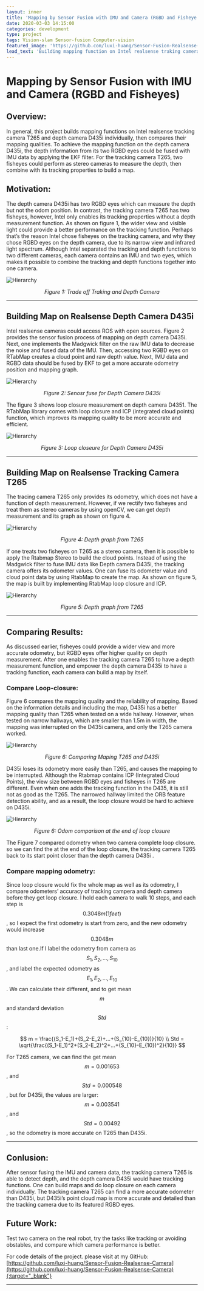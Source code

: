 ```yaml
---
layout: inner
title: 'Mapping by Sensor Fusion with IMU and Camera (RGBD and Fisheye Lenses)'
date: 2020-03-03 14:15:00
categories: development
type: project
tags: Vision-slam Sensor-fusion Computer-vision
featured_image: 'https://github.com/luxi-huang/Sensor-Fusion-Realsense-Camera/blob/master/img/ezgif.com-crop.gif?raw=true'
lead_text: 'Building mapping function on Intel realsense traking camera T265 and depth camera D435i individually, then compare their mapping qualities.'
---
```



<!-- https://github.com/luxi-huang/Sensor-Fusion-Realsense-Camera/blob/master/img/mapping.png?raw=true' -->

# Mapping by Sensor Fusion with IMU and Camera (RGBD and Fisheyes)


## Overview:
<!-- This is my MSc Thesis / University of Edinburgh[^1][^2]. Here is a short video: -->

In general, this project builds mapping functions on Intel realsense tracking camera T265 and depth camera D435i individually, then compares their mapping qualities. To achieve the mapping function on the depth camera D435i, the depth information from its two RGBD eyes could be fused with IMU data by applying the EKF filter. For the tracking camera T265, two fisheyes could perform as stereo cameras to measure the depth, then combine with its tracking properties to build a map.



## Motivation:

The depth camera D435i has two RGBD eyes which can measure the depth but not the odom position. In contrast, the tracking camera T265 has two fisheyes, however, Intel only enables its tracking properties without a depth measurement function. As shown on figure 1, the wider view and visible light could provide a better performance on the tracking function. Perhaps that’s the reason Intel chose fisheyes on the tracking camera, and why they chose RGBD eyes on the depth camera, due to its narrow view and infrared light spectrum. Although Intel separated the tracking and depth functions to two different cameras, each camera contains an IMU and two eyes, which makes it possible to combine the tracking and depth functions together into one camera.

![Hierarchy](https://github.com/luxi-huang/portfolio/blob/master/img/posts/sensor_fusion/comparing_map_traking.png?raw=true)*<center>Figure 1: Trade off Traking and Depth Camera</center>*

---

## Building Map on Realsense Depth Camera D435i

Intel realsense cameras could access ROS with open sources. Figure 2 provides the sensor fusion process of mapping on depth camera D435i. Next, one implements the Madgwick filter on the raw IMU data to decrease the noise and fused data of the IMU. Then, accessing two RGBD eyes on RTabMap creates a cloud point and raw depth value. Next, IMU data and RGBD data should be fused by EKF to get a more accurate odometry position and mapping graph.

![Hierarchy](https://github.com/luxi-huang/portfolio/blob/master/img/posts/sensor_fusion/Sensor_fusion_D435i.png?raw=true)*<center>Figure 2: Senosr fuse for Depth Camera D435i</center>*

The figure 3 shows loop closure measurement on depth camera D4351. The RTabMap library comes with loop closure and ICP (integrated cloud points) function, which improves its mapping quality to be more accurate and efficient.


![Hierarchy](https://github.com/luxi-huang/portfolio/blob/master/img/posts/sensor_fusion/ezgif.com-gif-maker-1.gif?raw=true)*<center>Figure 3: Loop closeure for Depth Camera D435i</center>*



<!-- <iframe width="560" height="315" src="https://www.youtube.com/embed/FVJkvy9j-2g" frameborder="0" allow="accelerometer; autoplay; encrypted-media; gyroscope; picture-in-picture" allowfullscreen></iframe> -->

---
## Building Map on Realsense Tracking Camera T265

The tracing camera T265 only provides its odometry, which does not have a function of depth measurement. However, if we rectify two fisheyes and treat them as stereo cameras by using openCV, we can get depth measurement and its graph as shown on figure 4.


![Hierarchy](https://github.com/luxi-huang/portfolio/blob/master/img/posts/sensor_fusion/depth.png?raw=true)*<center>Figure 4: Depth graph from T265</center>*


If one treats two fisheyes on T265 as a stereo camera, then it is possible to apply the Rtabmap Stereo to build the cloud points. Instead of using the Madgwick filter to fuse IMU data like Depth camera D435i, the tracking camera offers its odometer values. One can fuse its odometer value and cloud point data by using RtabMap to create the map. As shown on figure 5, the map is built by implementing RtabMap loop closure and ICP.


![Hierarchy](https://github.com/luxi-huang/portfolio/blob/master/img/posts/sensor_fusion/T265.png?raw=true)*<center>Figure 5: Depth graph from T265</center>*

---
## Comparing Results:

As discussed earlier, fisheyes could provide a wider view and more accurate odometry, but RGBD eyes offer higher quality on depth measurement. After one enables the tracking camera T265 to have a depth measurement function, and empower the depth camera D435i to have a tracking function, each camera can build a map by itself.


### Compare Loop-closure:

Figure 6 compares the mapping quality and the reliability of mapping. Based on the information details and including the map, D435i has a better mapping quality than T265 when tested on a wide hallway. However, when tested on narrow hallways, which are smaller than 1.5m in width, the mapping was interrupted on the D435i camera, and only the T265 camera worked.

![Hierarchy](https://github.com/luxi-huang/portfolio/blob/master/img/posts/sensor_fusion/Mapping_camperision.png?raw=true)*<center>Figure 6: Comparing Maping T265 and D435i</center>*

D435i loses its odometry more easily than T265, and causes the mapping to be interrupted. Although the Rtabmap contains ICP (Integrated Cloud Points), the view size between RGBD eyes and fisheyes in T265 are different. Even when one adds the tracking function in the D435, it is still not as good as the T265. The narrowed hallway limited the ORB feature detection ability, and as a result, the loop closure would be hard to achieve on D435i.  

![Hierarchy](https://github.com/luxi-huang/portfolio/blob/master/img/posts/sensor_fusion/distance_compare.png?raw=true)*<center>Figure 6: Odom comparison at the end of loop closure </center>*

The Figure 7 compared  odometry when two camera complete loop closure. so we can find the at the end of the loop closure, the tracking camera T265 back to its start point closer than the depth camera D435i .  


### Compare mapping odometry:
Since loop closure would fix the whole map as well as its odometry, I compare odometers’ accuracy of tracking campera and depth camera before they get loop closure. I hold each camera to walk 10 steps, and each step is $$ 0.3048 m (1 feet) $$, so I expect the first odometry is start from zero, and the new odometry would increase $$ 0.3048 m $$ than last one.If I label the odometry from camera as $$S_1,S_2,...,S_{10}$$, and label the expected odometry as $$ E_1,E_2,...,E_{10}$$. We can calculate their different, and to get mean $$m$$ and standard deviation $$Std$$:

$$
m = \frac{(S_1-E_1)+(S_2-E_2)+...+(S_{10}-E_{10})}{10}
\\
Std = \sqrt{\frac{(S_1-E_1)^2+(S_2-E_2)^2+...+(S_{10}-E_{10})^2}{10}}
$$

For T265 camera, we can find the get mean $$m = 0.001653$$, and  $$Std = 0.000548$$, but for D435i, the values are larger:  $$m = 0.003541$$, and  $$Std = 0.00492$$, so the odometry is more accurate on T265 than D435i.

---
## Conlusion:
After sensor fusing the IMU and camera data, the tracking camera T265 is able to detect depth, and the depth camera D435i would have tracking functions. One can build maps and do loop closure on each camera individually. The tracking camera T265 can find a more accurate odometer than D435i, but D435i’s point cloud map is more accurate and detailed than the tracking camera due to its featured RGBD eyes.

## Future Work:
Test two camera on the real robot, try the tasks like tracking or avoiding obstables, and compare which camera performance is better.


For code details of the project. please visit at my GitHub: [https://github.com/luxi-huang/Sensor-Fusion-Realsense-Camera](https://github.com/luxi-huang/Sensor-Fusion-Realsense-Camera){:target="_blank"}

---

[^1]: Currently working on this project, I will keep updating this post based on the progress of the thesis.
[^2]: The cover picture is taken from [the repo of the project](<https://arxiv.org/pdf/1710.09767.pdf>){:target="_blank"}
